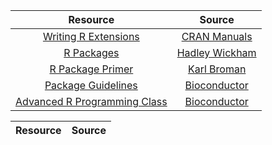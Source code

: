 |                                             Resource                                              |                         Source                          |
|:-------------------------------------------------------------------------------------------------:|:-------------------------------------------------------:|
|               [Writing R Extensions](http://cran.fhcrc.org/doc/manuals/R-exts.html)               | [CRAN Manuals](https://cran.r-project.org/manuals.html) |
|                              [R Packages](http://r-pkgs.had.co.nz/)                               |           [Hadley Wickham](http://hadley.nz/)           |
|                        [R Package Primer](http://kbroman.org/pkg_primer/)                         |           [Karl Broman](https://kbroman.org/)           |
|         [Package Guidelines](http://www.bioconductor.org/developers/package-guidelines/)          |                    [Bioconductor]()                     |
| [Advanced R Programming Class](http://www.bioconductor.org/help/course-materials/2010/AdvancedR/) |                    [Bioconductor]()                     |






| Resource | Source |
| :--: | :--: |
